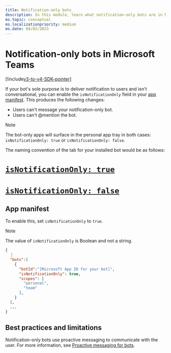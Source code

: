 ```yaml
---
title: Notification-only bots
description: In this module, learn what notification-only bots are in Microsoft Teams, app manifest and its best practices and limitations
ms.topic: conceptual
ms.localizationpriority: medium
ms.date: 04/02/2023
---
```

# Notification-only bots in Microsoft Teams

[!include[v3-to-v4-SDK-pointer](~/includes/v3-to-v4-pointer-bots.md)]

If your bot's sole purpose is to deliver notification to users and isn't conversational, you can enable the `isNotificationOnly` field in your [app manifest](../schema/manifest-schema.md#bots). This produces the following changes:

* Users can't message your notification-only bot.
* Users can't @mention the bot.

> [!NOTE]
> The bot-only apps will surface in the personal app tray in both cases: `isNotificationOnly: true` or `isNotificationOnly: false`.

The naming convention of the tab for your installed bot would be as follows:

# [`isNotificationOnly: true`](#tab/true)

# [`isNotificationOnly: false`](#tab/false)

## App manifest

To enable this, set `isNotificationOnly` to `true`.

> [!NOTE]
> The value of `isNotificationOnly` is Boolean and not a string.

```json
{
  ⋮
  "bots":[
    {
      "botId":"[Microsoft App ID for your bot]",
      "isNotificationOnly": true,
      "scopes": [
        "personal",
        "team"
      ],
    }
  ],
  ...
}
```

## Best practices and limitations

Notification-only bots use proactive messaging to communicate with the user. For more information, see [Proactive messaging for bots](~/resources/bot-v3/bot-conversations/bots-conv-proactive.md).
